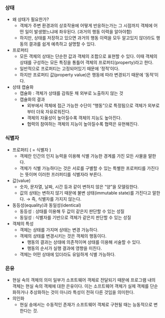 ### 상태

- 왜 상태가 필요한가?
  - 객체가 주변 환경과의 상호작용에 어떻게 반응하는가는 그 시점까지 객체에 어떤 일이 발생했느냐에 좌우된다.
    (과거의 행동 이력을 알아야함)
  - 하지만, 상태를 저장하고 있으면 과거의 행동 이력을 모두 알고있지 않더라도 행동의 결과를 쉽게 예측하고 설명할 수 있다.
- 프로퍼티
  - 모든 객체의 상태는 단순한 값과 객체의 조합으로 표현할 수 있다. 이때 객체의 상태를 구성하는 모든 특징을 통틀어 객체의 프로퍼티(property)라고 한다.
  - 일반적으로 프로퍼티는 고정되어있기 때문에 ‘정적’이다.
  - 하지만 프로퍼티 값(property value)은 행동에 따라 변경되기 때문에 ‘동적’이다.
- 상태 캡슐화
  - 캡슐화 : 객체가 상태를 감춰둔 채 외부로 노출하지 않는 것
  - 캡슐화의 결과
    - 외부에서 객체에 접근 가능한 수단이 “행동”으로 특정됨으로 객체가 외부로부터 더욱 자유로워진다.
    - 객체의 자율성이 높아질수록 객체의 지능도 높아진다.
    - 협력의 참여하는 객체의 지능이 높아질수록 협력은 유현해진다.

### 식별자

- 프로퍼티 ( = 식별자 )
  - 객체란 인간의 인지 능력을 이용해 식별 가능한 경계를 가진 모든 사물을 말한다.
  - 객체가 식별 가능하다는 것은 서로를 구별할 수 있는 특별한 프로퍼티를 가진다는 뜻이며 이러한 프러퍼티를 식별자라 부른다.
- 값(value)
  - 숫자, 문자열, 날짜, 시간 등과 같이 변하지 않은 “양”을 모델링한다.
  - 값의 상태는 변하지 않기 때문에 불변 상태(immutable state)를 가진다고 말한다.
    → 즉, 식별자를 가지지 않는다.
- 동등성(equality)과 동일성(identical)
  - 동등성 : 상태를 이용해 두 값이 같은지 판단할 수 있는 성질
  - 동일성 : 식별자를 기반으로 객체가 같은지 판단할 수 있는 성질
- 객체의 특성
  - 객체는 상태를 가지며 상태는 변경 가능하다.
  - 객체의 상태를 변경시키는 것은 객체의 행동이다.
    - 행동의 결과는 상태에 의존적이며 상태를 이용해 서술할 수 있다.
    - 행동의 순서가 실행 결과에 영향을 미친다.
  - 객체는 어떤 상태에 있더라도 유일하게 식별 가능하다.

### 은유

- 현실 속의 객체의 의미 일부가 소프트웨어 객체로 전달되기 때문에 프로그램 내의 객체는 현실 속의 객체에 대한 은유이다. 이는 소프트웨어 객체가 실제 객체를 단순화하거나 추상화하는 것이 아니라 특성이 전혀 다른 것임을 의미한다.
- 의인화
  - 현실 송에서는 수동적인 존재가 소프트웨어 객체로 구현될 때는 능동적으로 변한다는 것.